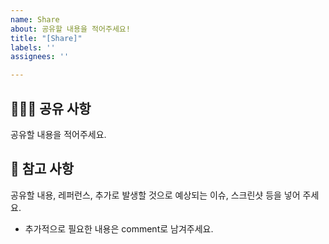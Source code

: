 ```yaml
---
name: Share
about: 공유할 내용을 적어주세요!
title: "[Share]"
labels: ''
assignees: ''

---
```


## 🙋🏻‍♂️ 공유 사항
공유할 내용을 적어주세요.

## 📖 참고 사항
공유할 내용, 레퍼런스, 추가로 발생할 것으로 예상되는 이슈, 스크린샷 등을 넣어 주세요.
- 추가적으로 필요한 내용은 comment로 남겨주세요.
